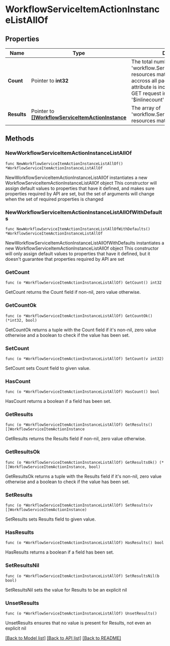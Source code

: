 # WorkflowServiceItemActionInstanceListAllOf

## Properties

Name | Type | Description | Notes
------------ | ------------- | ------------- | -------------
**Count** | Pointer to **int32** | The total number of &#39;workflow.ServiceItemActionInstance&#39; resources matching the request, accross all pages. The &#39;Count&#39; attribute is included when the HTTP GET request includes the &#39;$inlinecount&#39; parameter. | [optional] 
**Results** | Pointer to [**[]WorkflowServiceItemActionInstance**](WorkflowServiceItemActionInstance.md) | The array of &#39;workflow.ServiceItemActionInstance&#39; resources matching the request. | [optional] 

## Methods

### NewWorkflowServiceItemActionInstanceListAllOf

`func NewWorkflowServiceItemActionInstanceListAllOf() *WorkflowServiceItemActionInstanceListAllOf`

NewWorkflowServiceItemActionInstanceListAllOf instantiates a new WorkflowServiceItemActionInstanceListAllOf object
This constructor will assign default values to properties that have it defined,
and makes sure properties required by API are set, but the set of arguments
will change when the set of required properties is changed

### NewWorkflowServiceItemActionInstanceListAllOfWithDefaults

`func NewWorkflowServiceItemActionInstanceListAllOfWithDefaults() *WorkflowServiceItemActionInstanceListAllOf`

NewWorkflowServiceItemActionInstanceListAllOfWithDefaults instantiates a new WorkflowServiceItemActionInstanceListAllOf object
This constructor will only assign default values to properties that have it defined,
but it doesn't guarantee that properties required by API are set

### GetCount

`func (o *WorkflowServiceItemActionInstanceListAllOf) GetCount() int32`

GetCount returns the Count field if non-nil, zero value otherwise.

### GetCountOk

`func (o *WorkflowServiceItemActionInstanceListAllOf) GetCountOk() (*int32, bool)`

GetCountOk returns a tuple with the Count field if it's non-nil, zero value otherwise
and a boolean to check if the value has been set.

### SetCount

`func (o *WorkflowServiceItemActionInstanceListAllOf) SetCount(v int32)`

SetCount sets Count field to given value.

### HasCount

`func (o *WorkflowServiceItemActionInstanceListAllOf) HasCount() bool`

HasCount returns a boolean if a field has been set.

### GetResults

`func (o *WorkflowServiceItemActionInstanceListAllOf) GetResults() []WorkflowServiceItemActionInstance`

GetResults returns the Results field if non-nil, zero value otherwise.

### GetResultsOk

`func (o *WorkflowServiceItemActionInstanceListAllOf) GetResultsOk() (*[]WorkflowServiceItemActionInstance, bool)`

GetResultsOk returns a tuple with the Results field if it's non-nil, zero value otherwise
and a boolean to check if the value has been set.

### SetResults

`func (o *WorkflowServiceItemActionInstanceListAllOf) SetResults(v []WorkflowServiceItemActionInstance)`

SetResults sets Results field to given value.

### HasResults

`func (o *WorkflowServiceItemActionInstanceListAllOf) HasResults() bool`

HasResults returns a boolean if a field has been set.

### SetResultsNil

`func (o *WorkflowServiceItemActionInstanceListAllOf) SetResultsNil(b bool)`

 SetResultsNil sets the value for Results to be an explicit nil

### UnsetResults
`func (o *WorkflowServiceItemActionInstanceListAllOf) UnsetResults()`

UnsetResults ensures that no value is present for Results, not even an explicit nil

[[Back to Model list]](../README.md#documentation-for-models) [[Back to API list]](../README.md#documentation-for-api-endpoints) [[Back to README]](../README.md)


